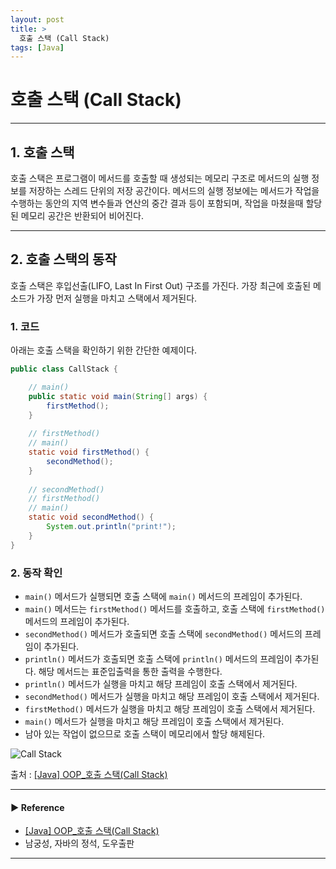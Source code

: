 ```yaml
---
layout: post
title: >
  호출 스택 (Call Stack)
tags: [Java]
---
```


# 호출 스택 (Call Stack)

---

## 1. 호출 스택
호출 스택은 프로그램이 메서드를 호출할 때 생성되는 메모리 구조로 메서드의 실행 정보를 저장하는 스레드 단위의 저장 공간이다. 
메서드의 실행 정보에는 메서드가 작업을 수행하는 동안의 지역 변수들과 연산의 중간 결과 등이 포함되며, 작업을 마쳤을때 할당된 메모리 공간은 반환되어 비어진다.

---

## 2. 호출 스택의 동작
호출 스택은 후입선출(LIFO, Last In First Out) 구조를 가진다. 가장 최근에 호출된 메소드가 가장 먼저 실행을 마치고 스택에서 제거된다.

### 1. 코드
아래는 호출 스택을 확인하기 위한 간단한 예제이다.
```java
public class CallStack {

    // main()
    public static void main(String[] args) {
        firstMethod();
    }
    
    // firstMethod()
    // main()
    static void firstMethod() {
        secondMethod();
    }
    
    // secondMethod()
    // firstMethod()
    // main()
    static void secondMethod() { 
        System.out.println("print!");
    }
}
```

### 2. 동작 확인
- `main()` 메서드가 실행되면 호출 스택에 `main()` 메서드의 프레임이 추가된다. 
- `main()` 메서드는 `firstMethod()` 메서드를 호출하고, 호출 스택에 `firstMethod()` 메서드의 프레임이 추가된다. 
- `secondMethod()` 메서드가 호출되면 호출 스택에 `secondMethod()` 메서드의 프레임이 추가된다.
- `println()` 메서드가 호출되면 호출 스택에 `println()` 메서드의 프레임이 추가된다. 해당 메서드는 표준입출력을 통한 출력을 수행한다.
- `println()` 메서드가 실행을 마치고 해당 프레임이 호출 스택에서 제거된다.
- `secondMethod()` 메서드가 실행을 마치고 해당 프레임이 호출 스택에서 제거된다.
- `firstMethod()` 메서드가 실행을 마치고 해당 프레임이 호출 스택에서 제거된다.
- `main()` 메서드가 실행을 마치고 해당 프레임이 호출 스택에서 제거된다.
- 남아 있는 작업이 없으므로 호출 스택이 메모리에서 할당 해제된다.

![Call Stack](https://drive.google.com/uc?export=view&id=1csiR7fODAzKQt6SEAUEfKqEAjRuHw9bW )

출처 : [[Java] OOP_호출 스택(Call Stack)](https://velog.io/@jeong11/Java-OOP-callstack)

---
#### ▶ Reference
- [[Java] OOP_호출 스택(Call Stack)](https://velog.io/@jeong11/Java-OOP-callstack)
- 남궁성, 자바의 정석, 도우출판

---